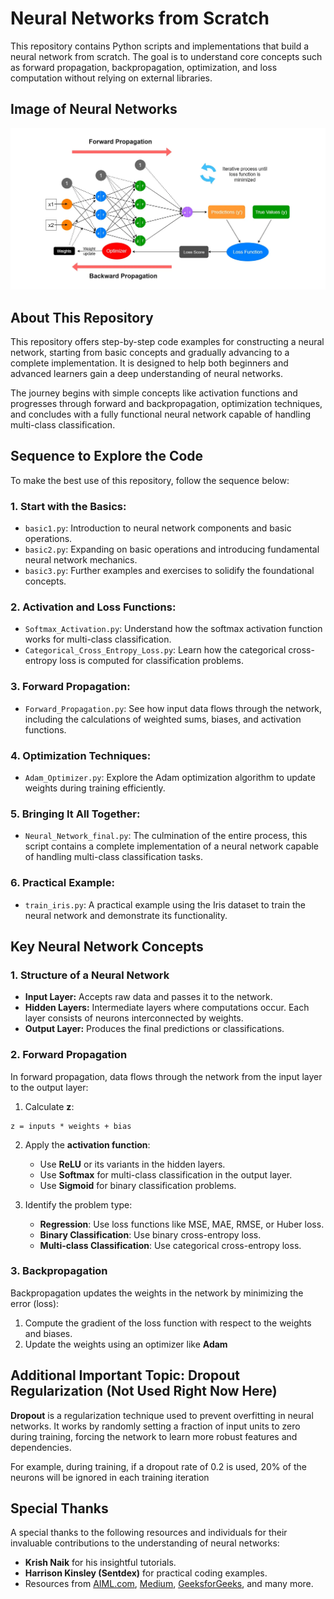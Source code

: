 # Neural Networks from Scratch

This repository contains Python scripts and implementations that build a neural network from scratch. The goal is to understand core concepts such as forward propagation, backpropagation, optimization, and loss computation without relying on external libraries.

## Image of Neural Networks 

![Neural Network Concept](Neural_Network_img.webp)


## About This Repository

This repository offers step-by-step code examples for constructing a neural network, starting from basic concepts and gradually advancing to a complete implementation. It is designed to help both beginners and advanced learners gain a deep understanding of neural networks. 

The journey begins with simple concepts like activation functions and progresses through forward and backpropagation, optimization techniques, and concludes with a fully functional neural network capable of handling multi-class classification.

## Sequence to Explore the Code

To make the best use of this repository, follow the sequence below:

### 1. **Start with the Basics:**
   - `basic1.py`: Introduction to neural network components and basic operations.
   - `basic2.py`: Expanding on basic operations and introducing fundamental neural network mechanics.
   - `basic3.py`: Further examples and exercises to solidify the foundational concepts.

### 2. **Activation and Loss Functions:**
   - `Softmax_Activation.py`: Understand how the softmax activation function works for multi-class classification.
   - `Categorical_Cross_Entropy_Loss.py`: Learn how the categorical cross-entropy loss is computed for classification problems.

### 3. **Forward Propagation:**
   - `Forward_Propagation.py`: See how input data flows through the network, including the calculations of weighted sums, biases, and activation functions.

### 4. **Optimization Techniques:**
   - `Adam_Optimizer.py`: Explore the Adam optimization algorithm to update weights during training efficiently.

### 5. **Bringing It All Together:**
   - `Neural_Network_final.py`: The culmination of the entire process, this script contains a complete implementation of a neural network capable of handling multi-class classification tasks.

### 6. **Practical Example:**
   - `train_iris.py`: A practical example using the Iris dataset to train the neural network and demonstrate its functionality.

## Key Neural Network Concepts

### 1. **Structure of a Neural Network**
- **Input Layer:** Accepts raw data and passes it to the network.
- **Hidden Layers:** Intermediate layers where computations occur. Each layer consists of neurons interconnected by weights.
- **Output Layer:** Produces the final predictions or classifications.

### 2. **Forward Propagation**

In forward propagation, data flows through the network from the input layer to the output layer:

1. Calculate **z**:
```
z = inputs * weights + bias
```

2. Apply the **activation function**:
   - Use **ReLU** or its variants in the hidden layers.
   - Use **Softmax** for multi-class classification in the output layer.
   - Use **Sigmoid** for binary classification problems.

3. Identify the problem type:
   - **Regression**: Use loss functions like MSE, MAE, RMSE, or Huber loss.
   - **Binary Classification**: Use binary cross-entropy loss.
   - **Multi-class Classification**: Use categorical cross-entropy loss.

### 3. **Backpropagation**

Backpropagation updates the weights in the network by minimizing the error (loss):

1. Compute the gradient of the loss function with respect to the weights and biases.
2. Update the weights using an optimizer like **Adam**

## Additional Important Topic: Dropout Regularization (**Not Used Right Now Here**)

**Dropout** is a regularization technique used to prevent overfitting in neural networks. It works by randomly setting a fraction of input units to zero during training, forcing the network to learn more robust features and dependencies. 

For example, during training, if a dropout rate of 0.2 is used, 20% of the neurons will be ignored in each training iteration

## Special Thanks

A special thanks to the following resources and individuals for their invaluable contributions to the understanding of neural networks:

- **Krish Naik** for his insightful tutorials.
- **Harrison Kinsley (Sentdex)** for practical coding examples.
- Resources from [AIML.com](https://www.aiml.com), [Medium](https://medium.com), [GeeksforGeeks](https://www.geeksforgeeks.org), and many more.

